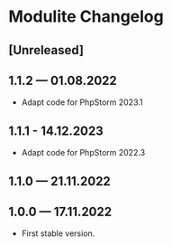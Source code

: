 # Modulite Changelog

## [Unreleased]

## 1.1.2 — 01.08.2022

- Adapt code for PhpStorm 2023.1

## 1.1.1 - 14.12.2023

- Adapt code for PhpStorm 2022.3

## 1.1.0 — 21.11.2022

## 1.0.0 — 17.11.2022

- First stable version.
